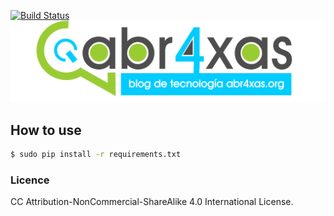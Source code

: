 [![Build Status](https://travis-ci.org/abr4xas/pblog.svg?branch=master)](https://travis-ci.org/abr4xas/pblog)
<img src="logo.png" alt="abr4xas.org">
## How to use

```bash
$ sudo pip install -r requirements.txt
```
### Licence

CC Attribution-NonCommercial-ShareAlike 4.0 International License.
